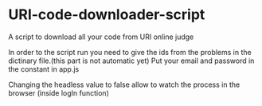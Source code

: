 # URI-code-downloader-script
A script to download all your code from URI online judge

In order to the script run you need to give the ids from the problems in the dictinary file.(this part is not automatic yet)
Put your email and password in the constant in app.js

Changing the headless value to false allow to watch the process in the browser (inside logIn function)
